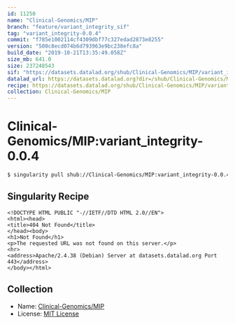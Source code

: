 ```yaml
---
id: 11250
name: "Clinical-Genomics/MIP"
branch: "feature/variant_integrity_sif"
tag: "variant_integrity-0.0.4"
commit: "f785e1002114cf4309dbf77c327edad2873e8255"
version: "500c8ecd074b6d793963e9bc238efc8a"
build_date: "2019-10-21T13:35:49.058Z"
size_mb: 641.0
size: 237248543
sif: "https://datasets.datalad.org/shub/Clinical-Genomics/MIP/variant_integrity-0.0.4/2019-10-21-f785e100-500c8ecd/500c8ecd074b6d793963e9bc238efc8a.sif"
datalad_url: https://datasets.datalad.org?dir=/shub/Clinical-Genomics/MIP/variant_integrity-0.0.4/2019-10-21-f785e100-500c8ecd/
recipe: https://datasets.datalad.org/shub/Clinical-Genomics/MIP/variant_integrity-0.0.4/2019-10-21-f785e100-500c8ecd/Singularity
collection: Clinical-Genomics/MIP
---
```


# Clinical-Genomics/MIP:variant_integrity-0.0.4

```bash
$ singularity pull shub://Clinical-Genomics/MIP:variant_integrity-0.0.4
```

## Singularity Recipe

```singularity
<!DOCTYPE HTML PUBLIC "-//IETF//DTD HTML 2.0//EN">
<html><head>
<title>404 Not Found</title>
</head><body>
<h1>Not Found</h1>
<p>The requested URL was not found on this server.</p>
<hr>
<address>Apache/2.4.38 (Debian) Server at datasets.datalad.org Port 443</address>
</body></html>
```

## Collection

 - Name: [Clinical-Genomics/MIP](https://github.com/Clinical-Genomics/MIP)
 - License: [MIT License](https://api.github.com/licenses/mit)

